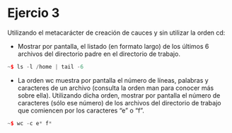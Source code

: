 # Ejercio 3
Utilizando el metacarácter de creación de cauces y sin utilizar la orden cd:
- Mostrar por pantalla, el listado (en formato largo) de los últimos 6 archivos del directorio padre en el directorio de trabajo.
```cpp
~$ ls -l /home | tail -6
```
- La orden wc muestra por pantalla el número de líneas, palabras y caracteres de un archivo (consulta la orden man para conocer más sobre ella). Utilizando dicha orden, mostrar por pantalla el número de caracteres (sólo ese número) de los archivos del directorio de trabajo que comiencen por los caracteres “e” o “f”.
```cpp
~$ wc -c e* f*
```
